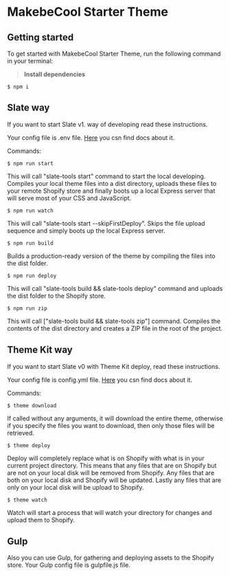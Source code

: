 # MakebeCool Starter Theme


## Getting started

To get started with MakebeCool Starter Theme, run the following command in your terminal:

> **Install dependencies** 

```
$ npm i
```

## Slate way

If you want to start Slate v1. way of developing read these instructions. 

Your config file is .env file. [Here](https://shopify.github.io/slate/docs/deploy-environments) you csn find docs about it.

Commands:

```
$ npm run start
```
This will call "slate-tools start" command to start the local developing. Compiles your local theme files into a dist directory, uploads these files to your remote Shopify store and finally boots up a local Express server that will serve most of your CSS and JavaScript.

```
$ npm run watch
```
This will call "slate-tools start --skipFirstDeploy". Skips the file upload sequence and simply boots up the local Express server.

```
$ npm run build 
```
Builds a production-ready version of the theme by compiling the files into the dist folder.

```
$ npm run deploy
```
This will call "slate-tools build && slate-tools deploy" command and uploads the dist folder to the Shopify store.

```
$ npm run zip
```
This will call ["slate-tools build && slate-tools zip"] command. Compiles the contents of the dist directory and creates a ZIP file in the root of the project.

## Theme Kit way


If you want to start Slate v0 with Theme Kit deploy, read these instructions. 

Your config file is config.yml file. [Here](https://shopify.github.io/themekit/configuration/) you csn find docs about it.

Commands:

```
$ theme download
```

If called without any arguments, it will download the entire theme, otherwise if you specify the files you want to download, then only those files will be retrieved. 

```
$ theme deploy
```
Deploy will completely replace what is on Shopify with what is in your current project directory. This means that any files that are on Shopify but are not on your local disk will be removed from Shopify. Any files that are both on your local disk and Shopify will be updated. Lastly any files that are only on your local disk will be upload to Shopify.

```
$ theme watch
```
Watch will start a process that will watch your directory for changes and upload them to Shopify.

## Gulp

Also you can use Gulp, for gathering and deploying assets to the Shopify store.
Your Gulp config file is gulpfile.js file. 
